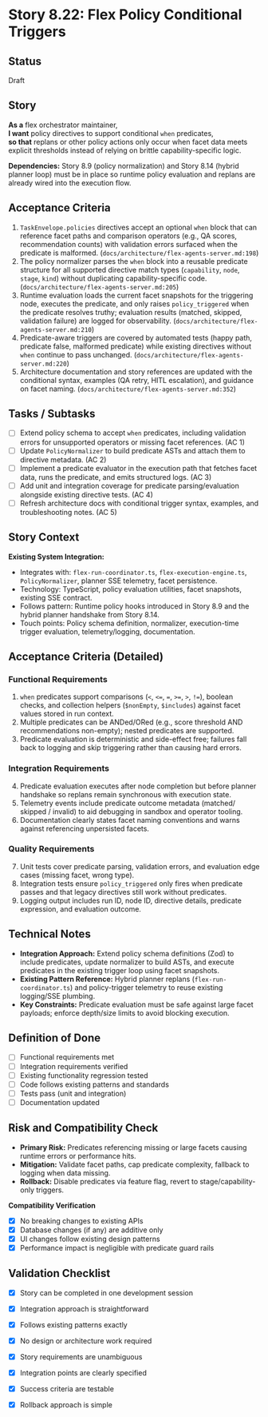 # Story 8.22: Flex Policy Conditional Triggers

## Status
Draft

## Story
**As a** flex orchestrator maintainer,  
**I want** policy directives to support conditional `when` predicates,  
**so that** replans or other policy actions only occur when facet data meets explicit thresholds instead of relying on brittle capability-specific logic.

**Dependencies:** Story 8.9 (policy normalization) and Story 8.14 (hybrid planner loop) must be in place so runtime policy evaluation and replans are already wired into the execution flow.

## Acceptance Criteria
1. `TaskEnvelope.policies` directives accept an optional `when` block that can reference facet paths and comparison operators (e.g., QA scores, recommendation counts) with validation errors surfaced when the predicate is malformed. (`docs/architecture/flex-agents-server.md:198`)
2. The policy normalizer parses the `when` block into a reusable predicate structure for all supported directive match types (`capability`, `node`, `stage`, `kind`) without duplicating capability-specific code. (`docs/architecture/flex-agents-server.md:205`)
3. Runtime evaluation loads the current facet snapshots for the triggering node, executes the predicate, and only raises `policy_triggered` when the predicate resolves truthy; evaluation results (matched, skipped, validation failure) are logged for observability. (`docs/architecture/flex-agents-server.md:210`)
4. Predicate-aware triggers are covered by automated tests (happy path, predicate false, malformed predicate) while existing directives without `when` continue to pass unchanged. (`docs/architecture/flex-agents-server.md:220`)
5. Architecture documentation and story references are updated with the conditional syntax, examples (QA retry, HITL escalation), and guidance on facet naming. (`docs/architecture/flex-agents-server.md:352`)

## Tasks / Subtasks
- [ ] Extend policy schema to accept `when` predicates, including validation errors for unsupported operators or missing facet references. (AC 1)
- [ ] Update `PolicyNormalizer` to build predicate ASTs and attach them to directive metadata. (AC 2)
- [ ] Implement a predicate evaluator in the execution path that fetches facet data, runs the predicate, and emits structured logs. (AC 3)
- [ ] Add unit and integration coverage for predicate parsing/evaluation alongside existing directive tests. (AC 4)
- [ ] Refresh architecture docs with conditional trigger syntax, examples, and troubleshooting notes. (AC 5)

## Story Context

**Existing System Integration:**
- Integrates with: `flex-run-coordinator.ts`, `flex-execution-engine.ts`, `PolicyNormalizer`, planner SSE telemetry, facet persistence.
- Technology: TypeScript, policy evaluation utilities, facet snapshots, existing SSE contract.
- Follows pattern: Runtime policy hooks introduced in Story 8.9 and the hybrid planner handshake from Story 8.14.
- Touch points: Policy schema definition, normalizer, execution-time trigger evaluation, telemetry/logging, documentation.

## Acceptance Criteria (Detailed)

### Functional Requirements
1. `when` predicates support comparisons (`<`, `<=`, `=`, `>=`, `>`, `!=`), boolean checks, and collection helpers (`$nonEmpty`, `$includes`) against facet values stored in run context.
2. Multiple predicates can be ANDed/ORed (e.g., score threshold AND recommendations non-empty); nested predicates are supported.
3. Predicate evaluation is deterministic and side-effect free; failures fall back to logging and skip triggering rather than causing hard errors.

### Integration Requirements
4. Predicate evaluation executes after node completion but before planner handshake so replans remain synchronous with execution state.
5. Telemetry events include predicate outcome metadata (matched/ skipped / invalid) to aid debugging in sandbox and operator tooling.
6. Documentation clearly states facet naming conventions and warns against referencing unpersisted facets.

### Quality Requirements
7. Unit tests cover predicate parsing, validation errors, and evaluation edge cases (missing facet, wrong type).
8. Integration tests ensure `policy_triggered` only fires when predicate passes and that legacy directives still work without predicates.
9. Logging output includes run ID, node ID, directive details, predicate expression, and evaluation outcome.

## Technical Notes
- **Integration Approach:** Extend policy schema definitions (Zod) to include predicates, update normalizer to build ASTs, and execute predicates in the existing trigger loop using facet snapshots.
- **Existing Pattern Reference:** Hybrid planner replans (`flex-run-coordinator.ts`) and policy-trigger telemetry to reuse existing logging/SSE plumbing.
- **Key Constraints:** Predicate evaluation must be safe against large facet payloads; enforce depth/size limits to avoid blocking execution.

## Definition of Done
- [ ] Functional requirements met
- [ ] Integration requirements verified
- [ ] Existing functionality regression tested
- [ ] Code follows existing patterns and standards
- [ ] Tests pass (unit and integration)
- [ ] Documentation updated

## Risk and Compatibility Check
- **Primary Risk:** Predicates referencing missing or large facets causing runtime errors or performance hits.
- **Mitigation:** Validate facet paths, cap predicate complexity, fallback to logging when data missing.
- **Rollback:** Disable predicates via feature flag, revert to stage/capability-only triggers.

**Compatibility Verification**
- [x] No breaking changes to existing APIs
- [x] Database changes (if any) are additive only
- [x] UI changes follow existing design patterns
- [x] Performance impact is negligible with predicate guard rails

## Validation Checklist
- [x] Story can be completed in one development session
- [x] Integration approach is straightforward
- [x] Follows existing patterns exactly
- [x] No design or architecture work required
- [x] Story requirements are unambiguous
- [x] Integration points are clearly specified
- [x] Success criteria are testable
- [x] Rollback approach is simple

